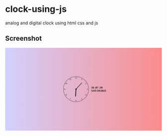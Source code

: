 # clock-using-js
analog and digital clock using html css and js

## Screenshot
![Screenshot of clock](demo.png)
